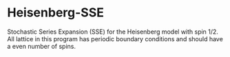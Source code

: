 # Heisenberg-SSE
Stochastic Series Expansion (SSE) for the Heisenberg model with spin 1/2. All lattice in this program has periodic boundary conditions and should have a even number of spins.
